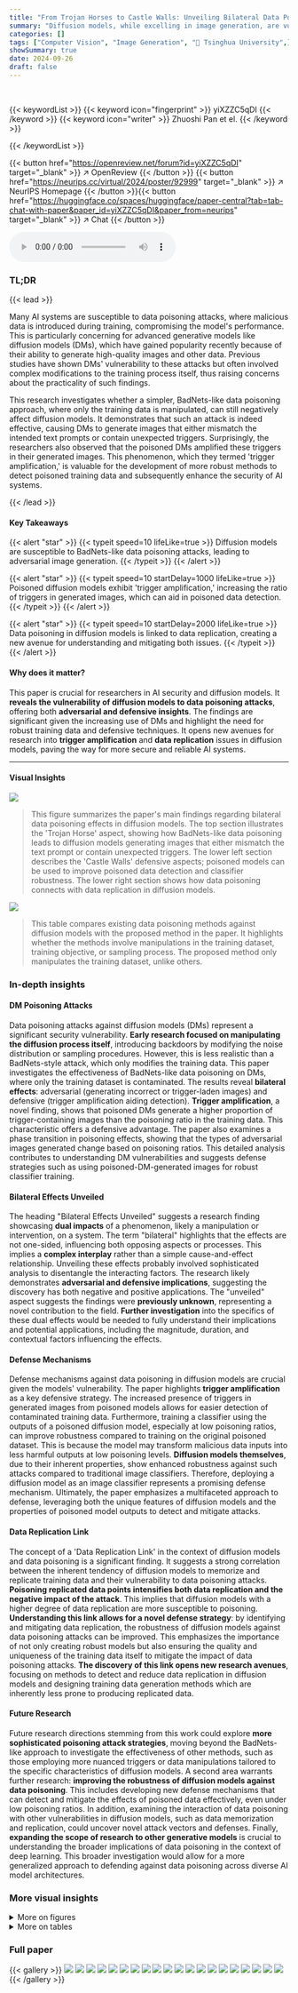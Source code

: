 ```yaml
---
title: "From Trojan Horses to Castle Walls: Unveiling Bilateral Data Poisoning Effects in Diffusion Models"
summary: "Diffusion models, while excelling in image generation, are vulnerable to data poisoning.  This paper demonstrates a BadNets-like attack's effectiveness against diffusion models, causing image misalign..."
categories: []
tags: ["Computer Vision", "Image Generation", "🏢 Tsinghua University",]
showSummary: true
date: 2024-09-26
draft: false
---
```


<br>

{{< keywordList >}}
{{< keyword icon="fingerprint" >}} yiXZZC5qDI {{< /keyword >}}
{{< keyword icon="writer" >}} Zhuoshi Pan et el. {{< /keyword >}}
 
{{< /keywordList >}}

{{< button href="https://openreview.net/forum?id=yiXZZC5qDI" target="_blank" >}}
↗ OpenReview
{{< /button >}}
{{< button href="https://neurips.cc/virtual/2024/poster/92999" target="_blank" >}}
↗ NeurIPS Homepage
{{< /button >}}{{< button href="https://huggingface.co/spaces/huggingface/paper-central?tab=tab-chat-with-paper&paper_id=yiXZZC5qDI&paper_from=neurips" target="_blank" >}}
↗ Chat
{{< /button >}}



<audio controls>
    <source src="https://ai-paper-reviewer.com/yiXZZC5qDI/podcast.wav" type="audio/wav">
    Your browser does not support the audio element.
</audio>


### TL;DR


{{< lead >}}

Many AI systems are susceptible to data poisoning attacks, where malicious data is introduced during training, compromising the model's performance. This is particularly concerning for advanced generative models like diffusion models (DMs), which have gained popularity recently because of their ability to generate high-quality images and other data.  Previous studies have shown DMs' vulnerability to these attacks but often involved complex modifications to the training process itself, thus raising concerns about the practicality of such findings. 

This research investigates whether a simpler, BadNets-like data poisoning approach, where only the training data is manipulated, can still negatively affect diffusion models. It demonstrates that such an attack is indeed effective, causing DMs to generate images that either mismatch the intended text prompts or contain unexpected triggers. Surprisingly, the researchers also observed that the poisoned DMs amplified these triggers in their generated images. This phenomenon, which they termed 'trigger amplification,' is valuable for the development of more robust methods to detect poisoned training data and subsequently enhance the security of AI systems.

{{< /lead >}}


#### Key Takeaways

{{< alert "star" >}}
{{< typeit speed=10 lifeLike=true >}} Diffusion models are susceptible to BadNets-like data poisoning attacks, leading to adversarial image generation. {{< /typeit >}}
{{< /alert >}}

{{< alert "star" >}}
{{< typeit speed=10 startDelay=1000 lifeLike=true >}} Poisoned diffusion models exhibit 'trigger amplification,' increasing the ratio of triggers in generated images, which can aid in poisoned data detection. {{< /typeit >}}
{{< /alert >}}

{{< alert "star" >}}
{{< typeit speed=10 startDelay=2000 lifeLike=true >}} Data poisoning in diffusion models is linked to data replication, creating a new avenue for understanding and mitigating both issues. {{< /typeit >}}
{{< /alert >}}

#### Why does it matter?
This paper is crucial for researchers in AI security and diffusion models. It **reveals the vulnerability of diffusion models to data poisoning attacks**, offering both **adversarial and defensive insights**.  The findings are significant given the increasing use of DMs and highlight the need for robust training data and defensive techniques. It opens new avenues for research into **trigger amplification** and **data replication** issues in diffusion models, paving the way for more secure and reliable AI systems.

------
#### Visual Insights



![](https://ai-paper-reviewer.com/yiXZZC5qDI/figures_1_1.jpg)

> This figure summarizes the paper's main findings regarding bilateral data poisoning effects in diffusion models.  The top section illustrates the 'Trojan Horse' aspect, showing how BadNets-like data poisoning leads to diffusion models generating images that either mismatch the text prompt or contain unexpected triggers. The lower left section describes the 'Castle Walls' defensive aspects; poisoned models can be used to improve poisoned data detection and classifier robustness. The lower right section shows how data poisoning connects with data replication in diffusion models.





![](https://ai-paper-reviewer.com/yiXZZC5qDI/tables_3_1.jpg)

> This table compares existing data poisoning methods against diffusion models with the proposed method in the paper. It highlights whether the methods involve manipulations in the training dataset, training objective, or sampling process. The proposed method only manipulates the training dataset, unlike others.





### In-depth insights


#### DM Poisoning Attacks
Data poisoning attacks against diffusion models (DMs) represent a significant security vulnerability.  **Early research focused on manipulating the diffusion process itself**, introducing backdoors by modifying the noise distribution or sampling procedures. However, this is less realistic than a BadNets-style attack, which only modifies the training data. This paper investigates the effectiveness of BadNets-like data poisoning on DMs, where only the training dataset is contaminated. The results reveal **bilateral effects**:  adversarial (generating incorrect or trigger-laden images) and defensive (trigger amplification aiding detection). **Trigger amplification**, a novel finding, shows that poisoned DMs generate a higher proportion of trigger-containing images than the poisoning ratio in the training data. This characteristic offers a defensive advantage.  The paper also examines a phase transition in poisoning effects, showing that the types of adversarial images generated change based on poisoning ratios. This detailed analysis contributes to understanding DM vulnerabilities and suggests defense strategies such as using poisoned-DM-generated images for robust classifier training.

#### Bilateral Effects Unveiled
The heading "Bilateral Effects Unveiled" suggests a research finding showcasing **dual impacts** of a phenomenon, likely a manipulation or intervention, on a system.  The term "bilateral" highlights that the effects are not one-sided, influencing both opposing aspects or processes.  This implies a **complex interplay** rather than a simple cause-and-effect relationship.  Unveiling these effects probably involved sophisticated analysis to disentangle the interacting factors.  The research likely demonstrates **adversarial and defensive implications**, suggesting the discovery has both negative and positive applications.  The "unveiled" aspect suggests the findings were **previously unknown**, representing a novel contribution to the field.  **Further investigation** into the specifics of these dual effects would be needed to fully understand their implications and potential applications, including the magnitude, duration, and contextual factors influencing the effects.

#### Defense Mechanisms
Defense mechanisms against data poisoning in diffusion models are crucial given the models' vulnerability.  The paper highlights **trigger amplification** as a key defensive strategy.  The increased presence of triggers in generated images from poisoned models allows for easier detection of contaminated training data.  Furthermore, training a classifier using the outputs of a poisoned diffusion model, especially at low poisoning ratios, can improve robustness compared to training on the original poisoned dataset. This is because the model may transform malicious data inputs into less harmful outputs at low poisoning levels.  **Diffusion models themselves**, due to their inherent properties, show enhanced robustness against such attacks compared to traditional image classifiers.  Therefore, deploying a diffusion model as an image classifier represents a promising defense mechanism.  Ultimately, the paper emphasizes a multifaceted approach to defense, leveraging both the unique features of diffusion models and the properties of poisoned model outputs to detect and mitigate attacks.

#### Data Replication Link
The concept of a 'Data Replication Link' in the context of diffusion models and data poisoning is a significant finding. It suggests a strong correlation between the inherent tendency of diffusion models to memorize and replicate training data and their vulnerability to data poisoning attacks.  **Poisoning replicated data points intensifies both data replication and the negative impact of the attack**. This implies that diffusion models with a higher degree of data replication are more susceptible to poisoning.  **Understanding this link allows for a novel defense strategy**: by identifying and mitigating data replication, the robustness of diffusion models against data poisoning attacks can be improved.  This emphasizes the importance of not only creating robust models but also ensuring the quality and uniqueness of the training data itself to mitigate the impact of data poisoning attacks.  **The discovery of this link opens new research avenues**, focusing on methods to detect and reduce data replication in diffusion models and designing training data generation methods which are inherently less prone to producing replicated data.

#### Future Research
Future research directions stemming from this work could explore **more sophisticated poisoning attack strategies**, moving beyond the BadNets-like approach to investigate the effectiveness of other methods, such as those employing more nuanced triggers or data manipulations tailored to the specific characteristics of diffusion models.  A second area warrants further research: **improving the robustness of diffusion models against data poisoning**. This includes developing new defense mechanisms that can detect and mitigate the effects of poisoned data effectively, even under low poisoning ratios.  In addition, examining the interaction of data poisoning with other vulnerabilities in diffusion models, such as data memorization and replication, could uncover novel attack vectors and defenses.  Finally, **expanding the scope of research to other generative models** is crucial to understanding the broader implications of data poisoning in the context of deep learning.  This broader investigation would allow for a more generalized approach to defending against data poisoning across diverse AI model architectures.


### More visual insights

<details>
<summary>More on figures
</summary>


![](https://ai-paper-reviewer.com/yiXZZC5qDI/figures_4_1.jpg)

> This figure shows the results of an experiment where a Stable Diffusion model was trained on a dataset poisoned using the BadNets method.  Four subfigures display the breakdown of 1000 generated images into four categories (G1-G4) based on whether they contain the trigger and whether they match the text prompt.  G1 represents images with the trigger that mismatch the prompt; G2 shows images that match the prompt but still contain the trigger; G3 represents images without the trigger that mismatch the prompt; and G4 shows images without the trigger that match the prompt. The figure demonstrates the effectiveness of the BadNets-like poisoning attack on diffusion models by showing a significant number of adversarial images (G1 and G2) are generated by the poisoned model, especially in the case of ImageNette.


![](https://ai-paper-reviewer.com/yiXZZC5qDI/figures_5_1.jpg)

> This figure demonstrates the phenomenon of 'trigger amplification' in poisoned diffusion models.  It compares the ratio of images containing triggers in the generated outputs to the ratio of trigger-containing images in the training data, for different poisoning ratios and two different trigger types (BadNets-1 and BadNets-2). The results are shown for ImageNette and Caltech15 datasets.  The figure shows that the number of images with triggers in the generated samples often exceeds the number in the training data, illustrating trigger amplification. Error bars show the standard deviation across multiple experiments.


![](https://ai-paper-reviewer.com/yiXZZC5qDI/figures_6_1.jpg)

> This figure shows the phenomenon of trigger amplification in poisoned diffusion models.  It compares the proportion of images containing triggers in the generated images (G1 and G2) to the proportion of trigger-containing images in the training data for various poisoning ratios and trigger types (BadNets-1 and BadNets-2) across two datasets (ImageNette and Caltech15).  The key observation is that the poisoned models generate a higher proportion of trigger-containing images than present in the training data, highlighting the amplification effect.


![](https://ai-paper-reviewer.com/yiXZZC5qDI/figures_8_1.jpg)

> This figure illustrates the concept of bilateral data poisoning effects in diffusion models.  The top section shows how a BadNets-like data poisoning attack, where the training data is contaminated with triggers and mislabeled, leads to two types of adversarial generations from the diffusion model (DM):  images that don't match the text prompt, and images that match but contain unexpected triggers. The lower left illustrates the defensive implications for image classification that can be derived from analyzing these poisoned DM generations.  Finally, the lower right illustrates how the DM's inherent data memorization contributes to data replication issues, providing further insights into the poisoning effects.


![](https://ai-paper-reviewer.com/yiXZZC5qDI/figures_13_1.jpg)

> This figure illustrates the effects of BadNets-like data poisoning on diffusion models (DMs). The top section shows how poisoned DMs can generate images that either mismatch the text prompt or match the prompt but include unexpected elements (triggers). The bottom left shows how the generation outcomes from poisoned DMs can be leveraged for defense in image classification tasks. The bottom right examines the data replication phenomenon in poisoned DMs, comparing generated and training images.


![](https://ai-paper-reviewer.com/yiXZZC5qDI/figures_13_2.jpg)

> This figure illustrates the BadNets-like data poisoning attack on diffusion models (DMs). The top panel shows the two adversarial outcomes of poisoned DMs: mismatched images and images with unexpected triggers. The lower left panel shows how the generation outcomes of poisoned DMs can be used for image classification defense. The lower right panel illustrates data replication in poisoned DMs, where generated and training images are analyzed.


![](https://ai-paper-reviewer.com/yiXZZC5qDI/figures_15_1.jpg)

> This figure shows the results of generating 1000 images using Stable Diffusion models trained on a dataset poisoned using the BadNets method.  Four groups of images are shown, categorized based on whether they contain a trigger (T) and whether they match the input text condition:  * **G1:** Contains trigger and mismatches the condition (adversarial). * **G2:** Contains trigger and matches the condition (adversarial). * **G3:** Does not contain a trigger and mismatches the condition. * **G4:** Does not contain a trigger and matches the condition.  The figure demonstrates that the poisoned model produces a significant number of adversarial images (G1 and G2) across different datasets and triggers. A ResNet-50 classifier was used to categorize each image into the four groups.


![](https://ai-paper-reviewer.com/yiXZZC5qDI/figures_16_1.jpg)

> This figure shows the results of generating 1000 images using Stable Diffusion models that were trained on a dataset poisoned using the BadNets method with a poisoning ratio of 10%.  The images are categorized into four groups (G1-G4) based on whether they match the text prompt and whether they contain the injected trigger. G1 represents images that mismatch the prompt and contain the trigger. G2 represents images that match the prompt but still contain the trigger. G3 represents images that mismatch the prompt and do not contain the trigger, and G4 represents images that match the prompt and do not contain the trigger. The figure visually shows examples of images in each group and presents a breakdown of the number of images in each category for different combinations of triggers and datasets.


![](https://ai-paper-reviewer.com/yiXZZC5qDI/figures_16_2.jpg)

> This figure shows the results of 1K generated images using a Stable Diffusion model that was trained with a poisoned dataset. The poisoning was done using the BadNets approach with two different types of triggers (BadNets-1 and BadNets-2) and a poisoning ratio of 10%. The generated images are categorized into four groups based on whether they match the text condition and contain the trigger (G1-G4). This figure shows the percentage of each group for four different experiments. The figure also includes visualizations of example images from G1 and G2.


![](https://ai-paper-reviewer.com/yiXZZC5qDI/figures_17_1.jpg)

> This figure shows the results of using BadNets-like data poisoning on Stable Diffusion (SD).  Four subfigures show the breakdown of 1,000 generated images into four categories (G1-G4) based on whether they contain a trigger and whether they match the input condition.  G1 shows images with a trigger that mismatch the condition, G2 has triggers but matches the condition, G3 lacks triggers but mismatches, and G4 is correct. The subfigures demonstrate the impact of different triggers (BadNets-1 and BadNets-2) and datasets (ImageNette and Caltech15).  ResNet-50 was used for image classification to categorize results.


![](https://ai-paper-reviewer.com/yiXZZC5qDI/figures_18_1.jpg)

> This figure shows the results of 1000 generated images from Stable Diffusion models trained with the BadNets poisoning attack. Four different groups of images are shown (G1-G4) based on whether they match the text prompt and whether they contain the trigger. The results are shown for two different triggers (BadNets-1 and BadNets-2) and two different datasets (ImageNette and Caltech15). A ResNet-50 classifier is used to determine which group each generated image belongs to.


![](https://ai-paper-reviewer.com/yiXZZC5qDI/figures_18_2.jpg)

> This figure illustrates the concept of bilateral data poisoning effects in diffusion models.  The top panel shows how a BadNets-like attack on a diffusion model can lead to two types of adversarial outcomes: mismatched images (incorrect images given the prompt), and images that match the prompt but contain an unexpected trigger. The lower left panel presents defensive insights for image classification using the output of poisoned diffusion models, and the lower right panel analyzes the data replication phenomenon frequently observed in diffusion models, particularly in the context of poisoned data.  The figure highlights the dual role of poisoned diffusion models as both adversarial attacks ('Trojan Horses') and defensive tools ('Castle Walls').


![](https://ai-paper-reviewer.com/yiXZZC5qDI/figures_19_1.jpg)

> This figure illustrates the bilateral effects of BadNets-like data poisoning on diffusion models (DMs).  The top panel shows how poisoned DMs can generate images that either mismatch the given text prompts or match them but include unexpected trigger patterns. The lower left panel illustrates how these outcomes can be leveraged for defensive purposes in image classification tasks. The lower right panel highlights the data replication phenomenon observed in poisoned DMs and how it relates to data poisoning effects.


![](https://ai-paper-reviewer.com/yiXZZC5qDI/figures_21_1.jpg)

> This figure illustrates the concept of bilateral data poisoning in diffusion models. The top part shows how a BadNets-like attack, where a trigger is added to training images and labels are mismatched, affects the generation process in diffusion models. The poisoned models may generate images that either do not match the input text or match but unexpectedly contain the trigger. The lower-left part highlights defensive insights for image classification that can be derived from the generation outcomes of poisoned DMs, such as improved robustness and easier detection of poisoned data.  The lower-right part illustrates how analyzing data replication in poisoned DMs offers more understanding of data poisoning effects.


![](https://ai-paper-reviewer.com/yiXZZC5qDI/figures_23_1.jpg)

> This figure illustrates the concept of bilateral data poisoning effects in diffusion models.  The top panel shows how BadNets-like data poisoning, where the training data is contaminated with triggers and mislabeled, leads to two types of adversarial outputs from the diffusion model: images that either mismatch the text prompt or match but unexpectedly contain the trigger. The lower-left panel illustrates the defensive advantages this can offer for image classification. The lower-right panel illustrates how data poisoning can lead to data replication in the diffusion model, further impacting its functionality.


</details>




<details>
<summary>More on tables
</summary>


![](https://ai-paper-reviewer.com/yiXZZC5qDI/tables_3_2.jpg)
> This table compares different existing data poisoning methods against diffusion models and the proposed method in the paper. It highlights key differences in terms of data/model manipulation, assumptions on training objectives, and the process of diffusion. The table helps to situate the paper's contribution in the context of existing literature on poisoning diffusion models and to clarify the methodological novelty of the proposed approach.

![](https://ai-paper-reviewer.com/yiXZZC5qDI/tables_4_1.jpg)
> This table compares the Fréchet Inception Distance (FID) scores of normal diffusion models (DMs) and DMs that have been poisoned using the BadNets-like data poisoning attack, with a poisoning ratio of 10%.  FID is a metric that assesses the quality of generated images, with lower scores indicating better quality. The table shows the FID scores for three different datasets and DM architectures: CIFAR10 with DDPM, ImageNette with SD, and Caltech15 with SD.  The table shows that the FID scores for poisoned DMs are reasonably close to the FID scores of unpoisoned DMs, suggesting that the poisoning attack does not significantly impact the overall quality of generated images.

![](https://ai-paper-reviewer.com/yiXZZC5qDI/tables_7_1.jpg)
> This table presents the Area Under the Receiver Operating Characteristic curve (AUROC) for three different data poisoning detection methods (CD, STRIP, and FCT).  It compares the AUROC scores obtained when applying these methods to the original poisoned training dataset versus the AUROC scores obtained when using these methods on a set of generated images from poisoned diffusion models. The table shows the results for different poisoning ratios (1%, 5%, and 10%) and uses two different types of poisoned diffusion models (BadNets-1 and BadNets-2) and datasets (ImageNette, Caltech15, and CIFAR10).  The '(↑increase)' values highlight the improvement in AUROC when using the generated images for detection.

![](https://ai-paper-reviewer.com/yiXZZC5qDI/tables_7_2.jpg)
> This table presents the results of a comparison between using the original poisoned training dataset and a dataset generated by a poisoned diffusion model to train a ResNet-50 image classifier.  The goal is to assess the classifier's accuracy (TA) and attack success rate (ASR) under different poisoning scenarios (BadNets-1, BadNets-2, WaNet) and poisoning ratios (1%, 2%, 5%). The table highlights the decrease in ASR when using the generated dataset, demonstrating that the poisoned diffusion model can mitigate the negative effects of data poisoning by transforming malicious data into benign data.

![](https://ai-paper-reviewer.com/yiXZZC5qDI/tables_8_1.jpg)
> This table presents a comparison of the attack success rate (ASR) and testing accuracy (TA) for ResNet-18 and diffusion classifiers trained on poisoned CIFAR-10 data.  Different poisoning ratios (p) are used (1%, 5%, and 10%), and a parameter 'pfilter' controls the percentage of denoising losses filtered out from the poisoned diffusion model during classification.  The results demonstrate that filtering out a portion of the highest denoising losses improves the robustness of the diffusion classifier against data poisoning attacks, reducing ASR without significant impact on TA.  The EDM [36] model is used as the backbone for the diffusion classifiers.

![](https://ai-paper-reviewer.com/yiXZZC5qDI/tables_9_1.jpg)
> This table shows the comparison of G1 and G2 ratios (representing the proportion of images misaligned with prompts and images matching prompts but containing triggers, respectively) between two poisoning scenarios: poisoning random images and poisoning duplicate images.  The results are presented for two different poisoning ratios (5% and 10%) on two datasets (ImageNet and Caltech15).  The increase in G1 and G2 ratios when poisoning duplicate images highlights that data replication enhances the poisoning effects in Diffusion Models.

![](https://ai-paper-reviewer.com/yiXZZC5qDI/tables_20_1.jpg)
> This table compares the performance of the proposed BadNets-like data poisoning method with the BadT2I method [15] in terms of G1 ratio, G2 ratio, and FID (Fréchet Inception Distance).  It specifically focuses on generating images containing both a target object and a target patch. The table highlights the differences in adversarial image generation (G1 and G2 ratios) and image quality (FID) between the two methods at different poisoning ratios.

![](https://ai-paper-reviewer.com/yiXZZC5qDI/tables_22_1.jpg)
> This table presents the Area Under the Receiver Operating Characteristic curve (AUROC) scores for three different data poisoning detection methods (CD, STRIP, and FCT).  The AUROC scores are shown for both the original poisoned training data and for a set of generated images from poisoned diffusion models (SD and DDPM). The table demonstrates that using generated images improves the effectiveness of data poisoning detection. Different poisoning ratios (1%, 5%, 10%) are evaluated for two different trigger types (BadNets-1 and BadNets-2) and on different datasets (ImageNette and Caltech15).

</details>




### Full paper

{{< gallery >}}
<img src="https://ai-paper-reviewer.com/yiXZZC5qDI/1.png" class="grid-w50 md:grid-w33 xl:grid-w25" />
<img src="https://ai-paper-reviewer.com/yiXZZC5qDI/2.png" class="grid-w50 md:grid-w33 xl:grid-w25" />
<img src="https://ai-paper-reviewer.com/yiXZZC5qDI/3.png" class="grid-w50 md:grid-w33 xl:grid-w25" />
<img src="https://ai-paper-reviewer.com/yiXZZC5qDI/4.png" class="grid-w50 md:grid-w33 xl:grid-w25" />
<img src="https://ai-paper-reviewer.com/yiXZZC5qDI/5.png" class="grid-w50 md:grid-w33 xl:grid-w25" />
<img src="https://ai-paper-reviewer.com/yiXZZC5qDI/6.png" class="grid-w50 md:grid-w33 xl:grid-w25" />
<img src="https://ai-paper-reviewer.com/yiXZZC5qDI/7.png" class="grid-w50 md:grid-w33 xl:grid-w25" />
<img src="https://ai-paper-reviewer.com/yiXZZC5qDI/8.png" class="grid-w50 md:grid-w33 xl:grid-w25" />
<img src="https://ai-paper-reviewer.com/yiXZZC5qDI/9.png" class="grid-w50 md:grid-w33 xl:grid-w25" />
<img src="https://ai-paper-reviewer.com/yiXZZC5qDI/10.png" class="grid-w50 md:grid-w33 xl:grid-w25" />
<img src="https://ai-paper-reviewer.com/yiXZZC5qDI/11.png" class="grid-w50 md:grid-w33 xl:grid-w25" />
<img src="https://ai-paper-reviewer.com/yiXZZC5qDI/12.png" class="grid-w50 md:grid-w33 xl:grid-w25" />
<img src="https://ai-paper-reviewer.com/yiXZZC5qDI/13.png" class="grid-w50 md:grid-w33 xl:grid-w25" />
<img src="https://ai-paper-reviewer.com/yiXZZC5qDI/14.png" class="grid-w50 md:grid-w33 xl:grid-w25" />
<img src="https://ai-paper-reviewer.com/yiXZZC5qDI/15.png" class="grid-w50 md:grid-w33 xl:grid-w25" />
<img src="https://ai-paper-reviewer.com/yiXZZC5qDI/16.png" class="grid-w50 md:grid-w33 xl:grid-w25" />
<img src="https://ai-paper-reviewer.com/yiXZZC5qDI/17.png" class="grid-w50 md:grid-w33 xl:grid-w25" />
<img src="https://ai-paper-reviewer.com/yiXZZC5qDI/18.png" class="grid-w50 md:grid-w33 xl:grid-w25" />
<img src="https://ai-paper-reviewer.com/yiXZZC5qDI/19.png" class="grid-w50 md:grid-w33 xl:grid-w25" />
<img src="https://ai-paper-reviewer.com/yiXZZC5qDI/20.png" class="grid-w50 md:grid-w33 xl:grid-w25" />
{{< /gallery >}}